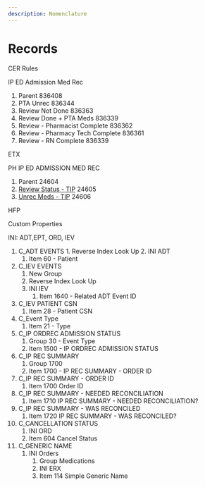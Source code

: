 ```yaml
---
description: Nomenclature
---
```


# Records

CER Rules

IP ED Admission Med Rec

1. Parent                                                                     836408
2. PTA Unrec                                                              836344&#x20;
3. Review Not Done                                                  836363
4. Review Done + PTA Meds                                  836339  &#x20;
5. Review - Pharmacist Complete                        836362&#x20;
6. Review - Pharmacy Tech Complete                 836361
7. Review - RN Complete                                        836339



ETX

PH IP ED ADMISSION MED REC

1. Parent                                                                   24604
2. [Review Status - TIP](../../admission-med-rec-tip-text/admission-med-rec/etx/)                                           24605
3. [Unrec Meds - TIP](../../admission-med-rec-tip-text/admission-med-rec/etx/)                                               24606  &#x20;



HFP

Custom Properties&#x20;

INI: ADT,EPT, ORD, IEV&#x20;

1. C\_ADT EVENTS
   1.      Reverse Index Look Up
   2. INI ADT
      1. Item 60 - Patient
2. C\_IEV EVENTS
   1. New Group
   2. Reverse Index Look Up
   3. INI IEV
      1. Item 1640 - Related ADT Event ID
3. C\_IEV PATIENT CSN
   1. Item 28 - Patient CSN
4. C\_Event Type
   1. Item 21 - Type
5. C\_IP ORDREC ADMISSION STATUS
   1. Group 30 - Event Type
   2. Item 1500 - IP ORDREC ADMISSION STATUS
6. C\_IP REC SUMMARY
   1. Group 1700
   2. Item 1700 - IP REC SUMMARY - ORDER ID
7. C\_IP REC SUMMARY - ORDER ID
   1. Item 1700 Order ID
8. C\_IP REC SUMMARY - NEEDED RECONCILIATION
   1. Item 1710 IP REC SUMMARY - NEEDED RECONCILIATION?
9. C\_IP REC SUMMARY - WAS RECONCILED
   1. Item 1720 IP REC SUMMARY - WAS RECONCILED?
10. C\_CANCELLATION STATUS
    1. INI ORD
    2. Item 604 Cancel Status
11. C\_GENERIC NAME
    1. INI Orders
       1. Group Medications
       2. INI ERX
       3. Item 114 Simple Generic Name
